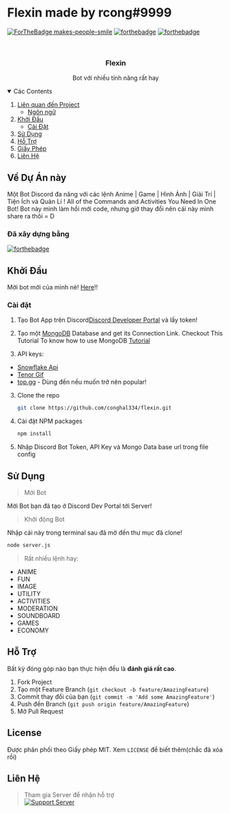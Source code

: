 # Flexin made by rcong#9999

[![ForTheBadge makes-people-smile](http://ForTheBadge.com/images/badges/makes-people-smile.svg)](http://ForTheBadge.com)
[![forthebadge](https://forthebadge.com/images/badges/open-source.svg)](https://forthebadge.com)
[![forthebadge](https://forthebadge.com/images/badges/you-didnt-ask-for-this.svg)](https://forthebadge.com)
<!-- PROJECT LOGO -->
<br />

  <h3 align="center">Flexin</h3>
  <p align="center">
   Bot với nhiều tính năng rất hay
    <br />
</p>





<!-- Các content -->
<details open="open">
  <summary>Các Contents</summary>
  <ol>
    <li>
      <a href="#about-the-project">Liên quan đến Project</a>
      <ul>
        <li><a href="#built-with">Ngôn ngữ</a></li>
      </ul>
    </li>
    <li>
      <a href="#getting-started">Khởi Đầu</a>
      <ul>
        <li><a href="#installation">Cài Đặt</a></li>
      </ul>
    </li>
    <li><a href="#sử dụng">Sử Dụng</a></li>
    <li><a href="#hỗ trợ">Hỗ Trợ</a></li>
    <li><a href="#license">Giấy Phép</a></li>
    <li><a href="#liên hệ">Liên Hệ</a></li>
    
  </ol>
</details>



<!-- VỀ DỰ ÁN NÀY-->
## Về Dự Án này

Một Bot Discord đa năng với các lệnh Anime | Game | Hình Ảnh | Giải Trí | Tiện Ích và Quản Lí !
All of the Commands and Activities You Need In One Bot! 
Bot này mình làm hồi mới code, nhưng giờ thay đổi nên cái này mình share ra thôi = D

### Đã xây dựng bằng

[![forthebadge](https://forthebadge.com/images/badges/made-with-javascript.svg)](https://forthebadge.com)


<!-- Bắt đầu -->
## Khởi Đầu

Mời bot mới của mình nè! [Here](https://dsc.gg/avena)!!


### Cài đặt

1. Tạo Bot App trên Discord[Discord Developer Portal](https://discord.com/developers/applications) và lấy token!

2. Tạo một [MongoDB](https://www.mongodb.com/cloud/atlas/lp/try2-in?utm_source=google&utm_campaign=gs_apac_india_search_core_brand_atlas_desktop&utm_term=mongodb%20web%20service&utm_medium=cpc_paid_search&utm_ad=e&utm_ad_campaign_id=12212624347&gclid=CjwKCAjw47eFBhA9EiwAy8kzNIxUxDVBfCKUmjLMNJ9JiWgkFauXv9LtC0cFG-qrmM-Vg5Y4RUG7IBoCHyUQAvD_BwE) Database and get its Connection Link. Checkout This Tutorial To know how to use MongoDB [Tutorial](https://youtu.be/8no3SktqagY)

2. API keys:
* [Snowflake Api](https://api.snowflakedev.xyz/ )
* [Tenor Gif](https://tenor.com/developer/keyregistration)
* [top.gg](https://top.gg/) - Dùng đến nếu muốn trở nên popular!

3. Clone the repo
   ```sh
   git clone https://github.com/conghal334/flexin.git
   ```
4. Cài đặt NPM packages
   ```sh
   npm install
   ```
5. Nhập Discord Bot Token, API Key và Mongo Data base url trong file config 
  

<!-- Ví Dụ -->
## Sử Dụng
> Mời Bot

Mời Bot bạn đã tạo ở Discord Dev Portal tới Server!

> Khởi động Bot

Nhập cái này trong terminal sau đã mở đến thư mục đã clone!

```sh
node server.js
```

> Rất nhiều lệnh hay:

* ANIME
* FUN
* IMAGE
* UTILITY
* ACTIVITIES
* MODERATION
* SOUNDBOARD
* GAMES
* ECONOMY

<!-- contributing -->
## Hỗ Trợ

Bất kỳ đóng góp nào bạn thực hiện đều là **đánh giá rất cao**.

1. Fork Project
2. Tạo một Feature Branch (`git checkout -b feature/AmazingFeature`)
3. Commit thay đổi của bạn (`git commit -m 'Add some AmazingFeature'`)
4. Push đến Branch (`git push origin feature/AmazingFeature`)
5. Mở Pull Request



<!-- license -->
## License

Được phân phối theo Giấy phép MIT. Xem `LICENSE` để biết thêm(chắc đã xóa rồi)




<!-- contact -->
## Liên Hệ
> Tham gia Server để nhận hỗ trợ
<br> [![Support Server](https://img.shields.io/discord/834390097621286922.svg?label=Discord&logo=Discord&colorB=7289da&style=for-the-badge)](https://discord.gg/cFk7VsfkZS)




